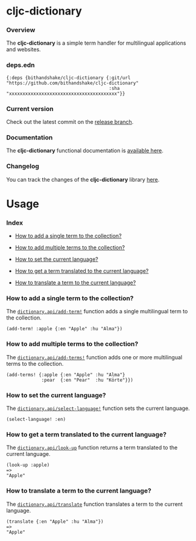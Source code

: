 
# cljc-dictionary

### Overview

The <strong>cljc-dictionary</strong> is a simple term handler for multilingual
applications and websites.

### deps.edn

```
{:deps {bithandshake/cljc-dictionary {:git/url "https://github.com/bithandshake/cljc-dictionary"
                                      :sha     "xxxxxxxxxxxxxxxxxxxxxxxxxxxxxxxxxxxxxxxx"}}
```

### Current version

Check out the latest commit on the [release branch](https://github.com/bithandshake/cljc-dictionary/tree/release).

### Documentation

The <strong>cljc-dictionary</strong> functional documentation is [available here](documentation/COVER.md).

### Changelog

You can track the changes of the <strong>cljc-dictionary</strong> library [here](CHANGES.md).

# Usage

### Index

- [How to add a single term to the collection?](#how-to-add-a-single-term-to-the-collection)

- [How to add multiple terms to the collection?](#how-to-add-multiple-terms-to-the-collection)

- [How to set the current language?](#how-to-set-the-current-language)

- [How to get a term translated to the current language?](#how-to-get-a-term-translated-to-the-current-language)

- [How to translate a term to the current language?](#how-to-translate-a-term-to-the-current-language)

### How to add a single term to the collection?

The [`dictionary.api/add-term!`](documentation/cljc/dictionary/API.md#add-term)
function adds a single multilingual term to the collection.

```
(add-term! :apple {:en "Apple" :hu "Alma"})
```

### How to add multiple terms to the collection?

The [`dictionary.api/add-terms!`](documentation/cljc/dictionary/API.md#add-term)
function adds one or more multilingual terms to the collection.

```
(add-terms! {:apple {:en "Apple" :hu "Alma"}
             :pear  {:en "Pear"  :hu "Körte"}})
```

### How to set the current language?

The [`dictionary.api/select-language!`](documentation/cljc/dictionary/API.md#select-language)
function sets the current language.

```
(select-language! :en)
```

### How to get a term translated to the current language?

The [`dictionary.api/look-up`](documentation/cljc/dictionary/API.md#look-up)
function returns a term translated to the current language.

```
(look-up :apple)
=>
"Apple"
```

### How to translate a term to the current language?

The [`dictionary.api/translate`](documentation/cljc/dictionary/API.md#translate)
function translates a term to the current language.

```
(translate {:en "Apple" :hu "Alma"})
=>
"Apple"
```
